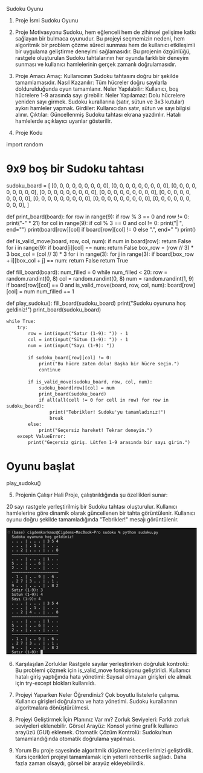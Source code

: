 Sudoku Oyunu
1. Proje İsmi
Sudoku Oyunu

2. Proje Motivasyonu
Sudoku, hem eğlenceli hem de zihinsel gelişime katkı sağlayan bir bulmaca oyunudur. Bu projeyi seçmemizin nedeni, hem algoritmik bir problem çözme süreci sunması hem de kullanıcı etkileşimli bir uygulama geliştirme deneyimi sağlamasıdır. Bu projenin özgünlüğü, rastgele oluşturulan Sudoku tahtalarının her oyunda farklı bir deneyim sunması ve kullanıcı hamlelerinin gerçek zamanlı doğrulamasıdır.

3. Proje Amacı
Amaç: Kullanıcının Sudoku tahtasını doğru bir şekilde tamamlamasıdır.
Nasıl Kazanılır: Tüm hücreler doğru sayılarla doldurulduğunda oyun tamamlanır.
Neler Yapılabilir:
Kullanıcı, boş hücrelere 1-9 arasında sayı girebilir.
Neler Yapılamaz:
Dolu hücrelere yeniden sayı girmek.
Sudoku kurallarına (satır, sütun ve 3x3 kutular) aykırı hamleler yapmak.
Girdiler:
Kullanıcıdan satır, sütun ve sayı bilgisi alınır.
Çıktılar:
Güncellenmiş Sudoku tahtası ekrana yazdırılır.
Hatalı hamlelerde açıklayıcı uyarılar gösterilir.

4. Proje Kodu

import random

# 9x9 boş bir Sudoku tahtası
sudoku_board = [
    [0, 0, 0, 0, 0, 0, 0, 0, 0],
    [0, 0, 0, 0, 0, 0, 0, 0, 0],
    [0, 0, 0, 0, 0, 0, 0, 0, 0],
    [0, 0, 0, 0, 0, 0, 0, 0, 0],
    [0, 0, 0, 0, 0, 0, 0, 0, 0],
    [0, 0, 0, 0, 0, 0, 0, 0, 0],
    [0, 0, 0, 0, 0, 0, 0, 0, 0],
    [0, 0, 0, 0, 0, 0, 0, 0, 0],
    [0, 0, 0, 0, 0, 0, 0, 0, 0],
]

def print_board(board):
    for row in range(9):
        if row % 3 == 0 and row != 0:
            print("-" * 21)
        for col in range(9):
            if col % 3 == 0 and col != 0:
                print("| ", end="")
            print(board[row][col] if board[row][col] != 0 else ".", end=" ")
        print()

def is_valid_move(board, row, col, num):
    if num in board[row]:
        return False
    for i in range(9):
        if board[i][col] == num:
            return False
    box_row = (row // 3) * 3
    box_col = (col // 3) * 3
    for i in range(3):
        for j in range(3):
            if board[box_row + i][box_col + j] == num:
                return False
    return True

def fill_board(board):
    num_filled = 0
    while num_filled < 20:
        row = random.randint(0, 8)
        col = random.randint(0, 8)
        num = random.randint(1, 9)
        if board[row][col] == 0 and is_valid_move(board, row, col, num):
            board[row][col] = num
            num_filled += 1

def play_sudoku():
    fill_board(sudoku_board)
    print("Sudoku oyununa hoş geldiniz!")
    print_board(sudoku_board)

    while True:
        try:
            row = int(input("Satır (1-9): ")) - 1
            col = int(input("Sütun (1-9): ")) - 1
            num = int(input("Sayı (1-9): "))

            if sudoku_board[row][col] != 0:
                print("Bu hücre zaten dolu! Başka bir hücre seçin.")
                continue

            if is_valid_move(sudoku_board, row, col, num):
                sudoku_board[row][col] = num
                print_board(sudoku_board)
                if all(all(cell != 0 for cell in row) for row in sudoku_board):
                    print("Tebrikler! Sudoku'yu tamamladınız!")
                    break
            else:
                print("Geçersiz hareket! Tekrar deneyin.")
        except ValueError:
            print("Geçersiz giriş. Lütfen 1-9 arasında bir sayı girin.")

# Oyunu başlat
play_sudoku()

5. Projenin Çalışır Hali
Proje, çalıştırıldığında şu özellikleri sunar:

20 sayı rastgele yerleştirilmiş bir Sudoku tahtası oluşturulur.
Kullanıcı hamlelerine göre dinamik olarak güncellenen bir tahta görüntülenir.
Kullanıcı oyunu doğru şekilde tamamladığında "Tebrikler!" mesajı görüntülenir.

![My Image](images/sudoku.png "Sudoku photo")


6. Karşılaşılan Zorluklar
Rastgele sayılar yerleştirirken doğruluk kontrolü: Bu problemi çözmek için is_valid_move fonksiyonu geliştirildi.
Kullanıcı hatalı giriş yaptığında hata yönetimi: Sayısal olmayan girişleri ele almak için try-except blokları kullanıldı.

7. Projeyi Yaparken Neler Öğrendiniz?
Çok boyutlu listelerle çalışma.
Kullanıcı girişleri doğrulama ve hata yönetimi.
Sudoku kurallarının algoritmalara dönüştürülmesi.

8. Projeyi Geliştirmek İçin Planınız Var mı?
Zorluk Seviyeleri: Farklı zorluk seviyeleri eklenebilir.
Görsel Arayüz: Konsol yerine grafik kullanıcı arayüzü (GUI) eklemek.
Otomatik Çözüm Kontrolü: Sudoku’nun tamamlandığında otomatik doğrulama yapılması.

9. Yorum
Bu proje sayesinde algoritmik düşünme becerilerimizi geliştirdik. Kurs içerikleri projeyi tamamlamak için yeterli rehberlik sağladı. Daha fazla zaman olsaydı, görsel bir arayüz ekleyebilirdik.